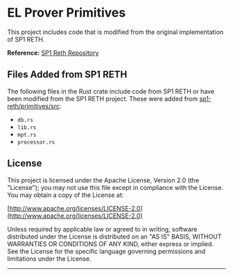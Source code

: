 # EL Prover Primitives

This project includes code that is modified from the original implementation of SP1 RETH.

**Reference:** [SP1 Reth Repository](https://github.com/succinctlabs/sp1-reth)

## Files Added from SP1 RETH

The following files in the Rust crate include code from SP1 RETH or have been modified from the SP1 RETH project. These were added from [sp1-reth/primitives/src]("https://github.com/succinctlabs/sp1-reth/tree/john/update-for-v1/primitives/src"):

- `db.rs`
- `lib.rs`
- `mpt.rs`
- `processor.rs`

## License

This project is licensed under the Apache License, Version 2.0 (the "License"); you may not use this file except in compliance with the License. You may obtain a copy of the License at:

[http://www.apache.org/licenses/LICENSE-2.0](http://www.apache.org/licenses/LICENSE-2.0)

Unless required by applicable law or agreed to in writing, software distributed under the License is distributed on an "AS IS" BASIS, WITHOUT WARRANTIES OR CONDITIONS OF ANY KIND, either express or implied. See the License for the specific language governing permissions and limitations under the License.

---

